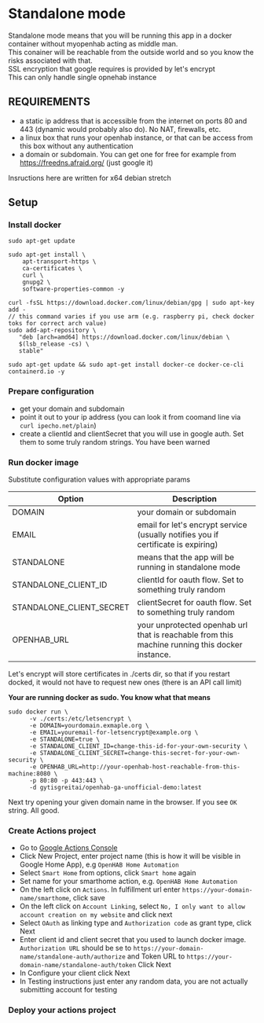 # Standalone mode

Standalone mode means that you will be running this app in a docker container without myopenhab acting as middle man.  
This conainer will be reachable from the outside world and so you know the risks associated with that.  
SSL encryption that google requires is provided by let's encrypt  
This can only handle single opnehab instance  

## **REQUIREMENTS**

* a static ip address that is accessible from the internet on ports 80 and 443 (dynamic would probably also do). No NAT, firewalls, etc.
* a linux box that runs your openhab instance, or that can be access from this box without any authentication
* a domain or subdomain. You can get one for free for example from https://freedns.afraid.org/ (just google it)

Insructions here are written for x64 debian stretch

## Setup

### Install docker 
```
sudo apt-get update

sudo apt-get install \
    apt-transport-https \
    ca-certificates \
    curl \
    gnupg2 \
    software-properties-common -y

curl -fsSL https://download.docker.com/linux/debian/gpg | sudo apt-key add -
// this command varies if you use arm (e.g. raspberry pi, check docker toks for correct arch value)
sudo add-apt-repository \
   "deb [arch=amd64] https://download.docker.com/linux/debian \
   $(lsb_release -cs) \
   stable"

sudo apt-get update && sudo apt-get install docker-ce docker-ce-cli containerd.io -y
```

### Prepare configuration
  - get your domain and subdomain
  - point it out to your ip address (you can look it from coomand line via `curl ipecho.net/plain`)
  - create a clientId and clientSecret that you will use in google auth. Set them to some truly random strings. You have been warned

### Run docker image

Substitute configuration values with appropriate params

Option | Description
------------ | -------------
DOMAIN | your domain or subdomain
EMAIL | email for let's encrypt service (usually notifies you if certificate is expiring)
STANDALONE | means that the app will be running in standalone mode
STANDALONE_CLIENT_ID | clientId for oauth flow. Set to something truly random
STANDALONE_CLIENT_SECRET | clientSecret for oauth flow. Set to something truly random
OPENHAB_URL | your unprotected openhab url that is reachable from this machine running this docker instance.

Let's encrypt will store certificates in ./certs dir, so that if you restart docked, it would not have to request new ones (there is an API call limit)

**Your are running docker as sudo. You know what that means**

```
sudo docker run \
      -v ./certs:/etc/letsencrypt \ 
      -e DOMAIN=yourdomain.exmaple.org \
      -e EMAIL=youremail-for-letsencrypt@example.org \
      -e STANDALONE=true \
      -e STANDALONE_CLIENT_ID=change-this-id-for-your-own-security \
      -e STANDALONE_CLIENT_SECRET=change-this-secret-for-your-own-security \
      -e OPENHAB_URL=http://your-openhab-host-reachable-from-this-machine:8080 \
      -p 80:80 -p 443:443 \
      -d gytisgreitai/openhab-ga-unofficial-demo:latest
```

Next try opening your given domain name in the browser. If you see `OK` string. All good.
  

### Create Actions project

- Go to [Google Actions Console](https://console.actions.google.com)
- Click New Project, enter project name (this is how it will be visible in Google Home App), e.g `OpenHAB Home Automation`
- Select `Smart Home` from options, click `Smart home` again
- Set name for your smarthome action,  e.g. `OpenHAB Home Automation`
- On the left click on `Actions`. In fulfillment url enter `https://your-domain-name/smarthome`, click save
- On the left click on `Account Linking`, select `No, I only want to allow account creation on my website` and click next
- Select `OAuth` as linking type and `Authorization code` as grant type, click Next
- Enter client id and client secret that you used to launch docker image. `Authorization URL` should be se to `https://your-domain-name/standalone-auth/authorize` and Token URL to `https://your-domain-name/standalone-auth/token` Click Next
- In Configure your client click Next
- In Testing instructions just enter any random data, you are not actually submitting account for testing

### Deploy your actions project